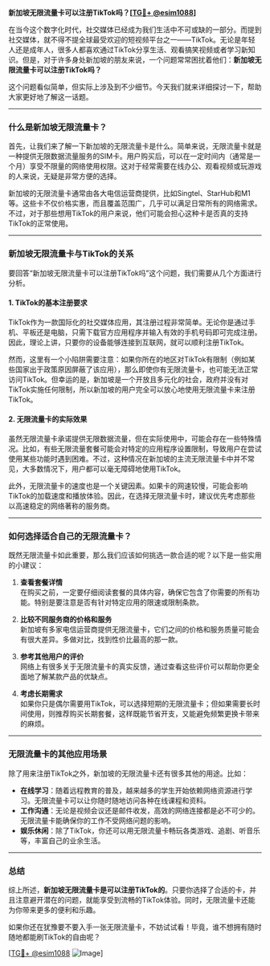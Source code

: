**新加坡无限流量卡可以注册TikTok吗？[[TG💪+ @esim1088](https://t.me/s/esim1088)]**

在当今这个数字化时代，社交媒体已经成为我们生活中不可或缺的一部分。而提到社交媒体，就不得不提全球最受欢迎的短视频平台之一——TikTok。无论是年轻人还是成年人，很多人都喜欢通过TikTok分享生活、观看搞笑视频或者学习新知识。但是，对于许多身处新加坡的朋友来说，一个问题常常困扰着他们：**新加坡无限流量卡可以注册TikTok吗？**

这个问题看似简单，但实际上涉及到不少细节。今天我们就来详细探讨一下，帮助大家更好地了解这一话题。

---

### **什么是新加坡无限流量卡？**

首先，让我们来了解一下新加坡的无限流量卡是什么。简单来说，无限流量卡就是一种提供无限数据流量服务的SIM卡。用户购买后，可以在一定时间内（通常是一个月）享受不限量的网络使用权限。这对于经常需要在线办公、观看视频或玩游戏的人来说，无疑是非常方便的选择。

新加坡的无限流量卡通常由各大电信运营商提供，比如Singtel、StarHub和M1等。这些卡不仅价格实惠，而且覆盖范围广，几乎可以满足日常所有的网络需求。不过，对于那些想用TikTok的用户来说，他们可能会担心这种卡是否真的支持TikTok的正常使用。

---

### **新加坡无限流量卡与TikTok的关系**

要回答“新加坡无限流量卡可以注册TikTok吗”这个问题，我们需要从几个方面进行分析。

#### **1. TikTok的基本注册要求**
TikTok作为一款国际化的社交媒体应用，其注册过程非常简单。无论你是通过手机、平板还是电脑，只需下载官方应用程序并输入有效的手机号码即可完成注册。因此，理论上讲，只要你的设备能够连接到互联网，就可以顺利注册TikTok。

然而，这里有一个小陷阱需要注意：如果你所在的地区对TikTok有限制（例如某些国家出于政策原因屏蔽了该应用），那么即使你有无限流量卡，也可能无法正常访问TikTok。但幸运的是，新加坡是一个开放且多元化的社会，政府并没有对TikTok实施任何限制，所以新加坡的用户完全可以放心地使用无限流量卡来注册TikTok。

#### **2. 无限流量卡的实际效果**
虽然无限流量卡承诺提供无限数据流量，但在实际使用中，可能会存在一些特殊情况。比如，有些无限流量套餐可能会对特定的应用程序设置限制，导致用户在尝试使用某些功能时遇到困难。不过，这种情况在新加坡的主流无限流量卡中并不常见，大多数情况下，用户都可以毫无障碍地使用TikTok。

此外，无限流量卡的速度也是一个关键因素。如果卡的网速较慢，可能会影响TikTok的加载速度和播放体验。因此，在选择无限流量卡时，建议优先考虑那些以高速稳定的网络著称的服务商。

---

### **如何选择适合自己的无限流量卡？**

既然无限流量卡如此重要，那么我们应该如何挑选一款合适的呢？以下是一些实用的小建议：

1. **查看套餐详情**  
   在购买之前，一定要仔细阅读套餐的具体内容，确保它包含了你需要的所有功能。特别是要注意是否有针对特定应用的限速或限制条款。

2. **比较不同服务商的价格和服务**  
   新加坡有多家电信运营商提供无限流量卡，它们之间的价格和服务质量可能会有很大差异。多做对比，找到性价比最高的那一款。

3. **参考其他用户的评价**  
   网络上有很多关于无限流量卡的真实反馈，通过查看这些评价可以帮助你更全面地了解某款产品的优缺点。

4. **考虑长期需求**  
   如果你只是偶尔需要用TikTok，可以选择短期的无限流量卡；但如果需要长时间使用，则推荐购买长期套餐，这样既能节省开支，又能避免频繁更换卡带来的麻烦。

---

### **无限流量卡的其他应用场景**

除了用来注册TikTok之外，新加坡的无限流量卡还有很多其他的用途。比如：

- **在线学习**：随着远程教育的普及，越来越多的学生开始依赖网络资源进行学习。无限流量卡可以让你随时随地访问各种在线课程和资料。
- **工作沟通**：无论是视频会议还是邮件收发，高效的网络连接都是必不可少的。无限流量卡能确保你的工作不受网络问题的影响。
- **娱乐休闲**：除了TikTok，你还可以用无限流量卡畅玩各类游戏、追剧、听音乐等，丰富自己的业余生活。

---

### **总结**

综上所述，**新加坡无限流量卡是可以注册TikTok的**。只要你选择了合适的卡，并且注意避开潜在的问题，就能享受到流畅的TikTok体验。同时，无限流量卡还能为你带来更多的便利和乐趣。

如果你还在犹豫要不要入手一张无限流量卡，不妨试试看！毕竟，谁不想拥有随时随地都能刷TikTok的自由呢？

[[TG💪+ @esim1088](https://t.me/s/esim1088) ![Image](https://i.postimg.cc/4NQfJmqS/Snipaste-2025-05-13-00-14-12.png)]